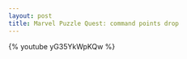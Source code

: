 ```yaml
---
layout: post
title: Marvel Puzzle Quest: command points drop
---
```


{% youtube yG35YkWpKQw %}
